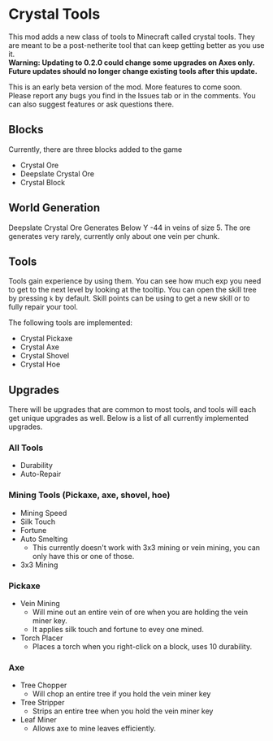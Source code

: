# Crystal Tools
This mod adds a new class of tools to Minecraft called crystal tools. They are meant to be a post-netherite tool that can keep getting better as you use it.  
**Warning: Updating to 0.2.0 could change some upgrades on Axes only. Future updates should no longer change existing tools after this update.**

This is an early beta version of the mod. More features to come soon.
Please report any bugs you find in the Issues tab or in the comments.
You can also suggest features or ask questions there.

## Blocks
Currently, there are three blocks added to the game
- Crystal Ore
- Deepslate Crystal Ore
- Crystal Block

## World Generation
Deepslate Crystal Ore Generates Below Y -44 in veins of size 5.
The ore generates very rarely, currently only about one vein per chunk.

## Tools
Tools gain experience by using them. You can see how much exp you need to get to the next level by looking at the tooltip. You can open the skill tree by pressing `k` by default. Skill points can be using to get a new skill or to fully repair your tool.

The following tools are implemented:

- Crystal Pickaxe
- Crystal Axe
- Crystal Shovel
- Crystal Hoe

## Upgrades
There will be upgrades that are common to most tools, and tools will each get unique upgrades as well. Below is a list of all currently implemented upgrades.

### All Tools
- Durability
- Auto-Repair

### Mining Tools (Pickaxe, axe, shovel, hoe)
- Mining Speed
- Silk Touch
- Fortune
- Auto Smelting
  - This currently doesn't work with 3x3 mining or vein mining, you can only have this or one of those. 
- 3x3 Mining

### Pickaxe
- Vein Mining
  - Will mine out an entire vein of ore when you are holding the vein miner key.
  - It applies silk touch and fortune to evey one mined.
- Torch Placer
  - Places a torch when you right-click on a block, uses 10 durability.

### Axe
- Tree Chopper
  - Will chop an entire tree if you hold the vein miner key
- Tree Stripper
  - Strips an entire tree when you hold the vein miner key
- Leaf Miner
  - Allows axe to mine leaves efficiently.

